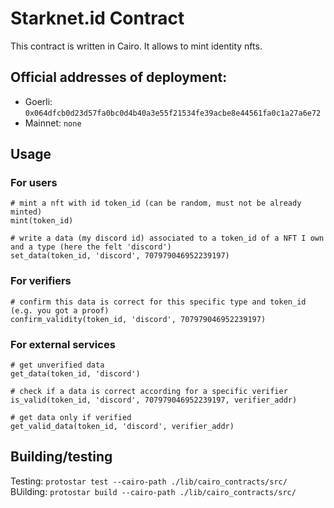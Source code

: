 # Starknet.id Contract

This contract is written in Cairo. It allows to mint identity nfts.

## Official addresses of deployment:
- Goerli: ``0x064dfcb0d23d57fa0bc0d4b40a3e55f21534fe39acbe8e44561fa0c1a27a6e72``
- Mainnet: ``none``

## Usage

### For users
```cairo
# mint a nft with id token_id (can be random, must not be already minted)
mint(token_id)

# write a data (my discord id) associated to a token_id of a NFT I own and a type (here the felt 'discord')
set_data(token_id, 'discord', 707979046952239197)
```

### For verifiers
```cairo
# confirm this data is correct for this specific type and token_id (e.g. you got a proof)
confirm_validity(token_id, 'discord', 707979046952239197)
```

### For external services
```cairo
# get unverified data
get_data(token_id, 'discord')

# check if a data is correct according for a specific verifier
is_valid(token_id, 'discord', 707979046952239197, verifier_addr)

# get data only if verified
get_valid_data(token_id, 'discord', verifier_addr)
```

## Building/testing

Testing: ``protostar test --cairo-path ./lib/cairo_contracts/src/``
BUilding: ``protostar build --cairo-path ./lib/cairo_contracts/src/``